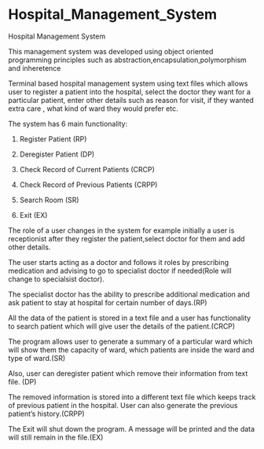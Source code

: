 # Hospital_Management_System

Hospital Management System 

This management system was developed using object oriented programming principles such as abstraction,encapsulation,polymorphism and inheretence

Terminal based hospital management system using text files which allows user to register a patient into the hospital, select the doctor they want for a particular patient, enter other details such as reason for visit, if they wanted extra care , what kind of ward they would prefer etc.

The system has 6 main functionality:

1. Register Patient (RP)

2. Deregister Patient (DP)

3. Check Record of Current Patients (CRCP)

4. Check Record of Previous Patients (CRPP)

5. Search Room (SR)

6. Exit (EX)


The role of a user changes in the system for example initially a user is receptionist after they register the patient,select doctor for them and add other details.

The user starts acting as a doctor and follows it roles by prescribing medication and advising to go to specialist doctor if needed(Role will change to specialsist doctor). 

 The specialist doctor has the ability to prescribe additional medication and ask patient to stay at hospital for certain number of days.(RP)
 

 All the data of the patient is stored in a text file and a user has functionality to search patient which will give user the details of the patient.(CRCP)
 

The program allows user to generate a summary of a particular ward which will show them the capacity of ward, which patients are inside the ward and type of ward.(SR)


Also, user can deregister patient which remove their information from text file. (DP)


The removed information is stored into a different text file which keeps track of previous patient in the hospital. User can also generate the previous patient’s history.(CRPP)


The Exit will shut down the program. A message will be printed and the data will still remain in the file.(EX)
